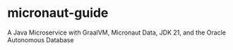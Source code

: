 # micronaut-guide
A Java Microservice with GraalVM, Micronaut Data, JDK 21, and the Oracle Autonomous Database
